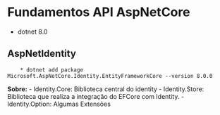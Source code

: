 # Fundamentos API AspNetCore
- dotnet 8.0

## AspNetIdentity
        * dotnet add package Microsoft.AspNetCore.Identity.EntityFrameworkCore --version 8.0.0

**Sobre:**
    - Identity.Core: Biblioteca central do identity
    - Identity.Store:  Biblioteca que realiza a integração do EFCore com Identity.
    - Identity.Option: Algumas Extensões
